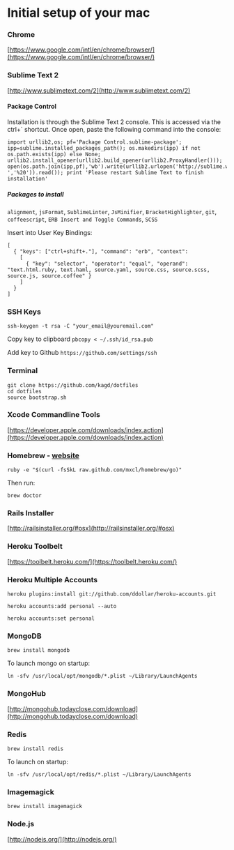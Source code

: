 # Initial setup of your mac

### Chrome

[https://www.google.com/intl/en/chrome/browser/](https://www.google.com/intl/en/chrome/browser/)

### Sublime Text 2

[http://www.sublimetext.com/2](http://www.sublimetext.com/2)

#### Package Control

Installation is through the Sublime Text 2 console. This is accessed via the ctrl+` shortcut. Once open, paste the following command into the console:

```
import urllib2,os; pf='Package Control.sublime-package'; ipp=sublime.installed_packages_path(); os.makedirs(ipp) if not os.path.exists(ipp) else None; urllib2.install_opener(urllib2.build_opener(urllib2.ProxyHandler())); open(os.path.join(ipp,pf),'wb').write(urllib2.urlopen('http://sublime.wbond.net/'+pf.replace(' ','%20')).read()); print 'Please restart Sublime Text to finish installation'
```

##### Packages to install

`alignment`, `jsFormat`, `SublimeLinter`, `JsMinifier`, `BracketHighlighter`, `git`, `coffeescript`, `ERB Insert and Toggle Commands`, `SCSS`

Insert into User Key Bindings:

```
[
  { "keys": ["ctrl+shift+."], "command": "erb", "context":
    [
      { "key": "selector", "operator": "equal", "operand": "text.html.ruby, text.haml, source.yaml, source.css, source.scss, source.js, source.coffee" }
    ]
  }
]
```

### SSH Keys

`ssh-keygen -t rsa -C "your_email@youremail.com"`

Copy key to clipboard
`pbcopy < ~/.ssh/id_rsa.pub`

Add key to Github
`https://github.com/settings/ssh`

### Terminal
```
git clone https://github.com/kagd/dotfiles
cd dotfiles
source bootstrap.sh
```

### Xcode Commandline Tools

[https://developer.apple.com/downloads/index.action](https://developer.apple.com/downloads/index.action)

### Homebrew - [website](http://mxcl.github.com/homebrew/)

`ruby -e "$(curl -fsSkL raw.github.com/mxcl/homebrew/go)"`

Then run:

`brew doctor`

### Rails Installer

[http://railsinstaller.org/#osx](http://railsinstaller.org/#osx)

### Heroku Toolbelt

[https://toolbelt.heroku.com/](https://toolbelt.heroku.com/)

### Heroku Multiple Accounts

`heroku plugins:install git://github.com/ddollar/heroku-accounts.git`

`heroku accounts:add personal --auto`

`heroku accounts:set personal`

### MongoDB

`brew install mongodb`

To launch mongo on startup:

`ln -sfv /usr/local/opt/mongodb/*.plist ~/Library/LaunchAgents`

### MongoHub

[http://mongohub.todayclose.com/download](http://mongohub.todayclose.com/download)

### Redis

`brew install redis`

To launch on startup:

`ln -sfv /usr/local/opt/redis/*.plist ~/Library/LaunchAgents`

### Imagemagick

`brew install imagemagick`

### Node.js

[http://nodejs.org/](http://nodejs.org/)